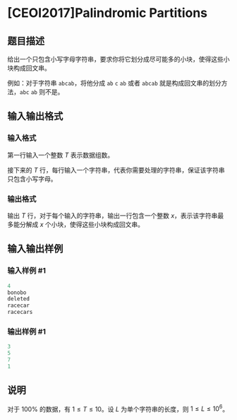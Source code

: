 # [CEOI2017]Palindromic Partitions

## 题目描述

给出一个只包含小写字母字符串，要求你将它划分成尽可能多的小块，使得这些小块构成回文串。

例如：对于字符串 ``abcab``，将他分成 ``ab`` ``c`` ``ab`` 或者 ``abcab`` 就是构成回文串的划分方法，``abc`` ``ab`` 则不是。

## 输入输出格式

### 输入格式

第一行输入一个整数 $T$ 表示数据组数。

接下来的 $T$ 行，每行输入一个字符串，代表你需要处理的字符串，保证该字符串只包含小写字母。

### 输出格式

输出 $T$ 行，对于每个输入的字符串，输出一行包含一个整数 $x$，表示该字符串最多能分解成 $x$ 个小块，使得这些小块构成回文串。

## 输入输出样例

### 输入样例 #1

```cpp
4
bonobo
deleted
racecar
racecars
```


### 输出样例 #1

```cpp
3
5
7
1
```


## 说明

对于 $100\%$ 的数据，有 $1\le T\le 10$。设 $L$ 为单个字符串的长度，则 $1\le L\le 10^6$​​。

